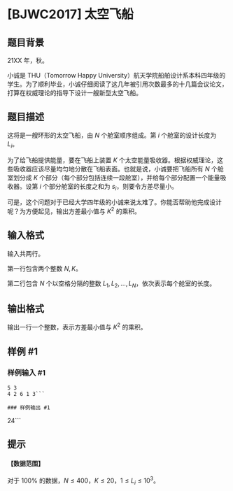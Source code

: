 # [BJWC2017] 太空飞船

## 题目背景

21XX 年，秋。

小诚是 THU（Tomorrow Happy University）航天学院船舶设计系本科四年级的学生。为了顺利毕业，小诚仔细阅读了这几年被引用次数最多的十几篇会议论文，打算在权威理论的指导下设计一艘新型太空飞船。

## 题目描述

这将是一艘环形的太空飞船，由 $N$ 个舱室顺序组成。第 $i$ 个舱室的设计长度为 $L_i$。

为了给飞船提供能量，要在飞船上装置 $K$ 个太空能量吸收器。根据权威理论，这些吸收器应该尽量均匀地分散在飞船表面。也就是说，小诚要把飞船所有 $N$ 个舱室划分成 $K$ 个部分（每个部分包括连续一段舱室），并给每个部分配置一个能量吸收器。设第 $i$ 个部分舱室的长度之和为 $s_i$，则要令方差尽量小。

可是，这个问题对于已经大学四年级的小诚来说太难了。你能否帮助他完成设计呢？为方便起见，输出方差最小值与 $K^2$ 的乘积。

## 输入格式

输入共两行。

第一行包含两个整数 $N,K$。

第二行包含 $N$ 个以空格分隔的整数 $L_1,L_2,…,L_N$，依次表示每个舱室的长度。

## 输出格式

输出一行一个整数，表示方差最小值与 $K^2$ 的乘积。

## 样例 #1

### 样例输入 #1
```
5 3
4 2 6 1 3```

### 样例输出 #1

```
24```

## 提示

#### 【数据范围】

对于 $100\%$ 的数据，$N \le 400$，$K \le 20$，$1 \le L_i \le 10^3$。
